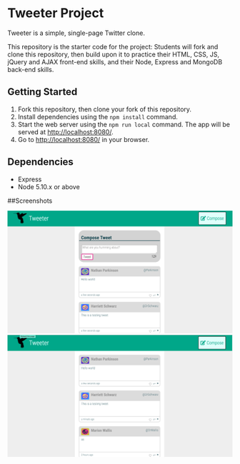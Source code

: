 # Tweeter Project

Tweeter is a simple, single-page Twitter clone.

This repository is the starter code for the project: Students will fork and clone this repository, then build upon it to practice their HTML, CSS, JS, jQuery and AJAX front-end skills, and their Node, Express and MongoDB back-end skills.

## Getting Started

1. Fork this repository, then clone your fork of this repository.
2. Install dependencies using the `npm install` command.
3. Start the web server using the `npm run local` command. The app will be served at <http://localhost:8080/>.
4. Go to <http://localhost:8080/> in your browser.

## Dependencies

- Express
- Node 5.10.x or above

##Screenshots

!["Screenshot of tweet compose box"](https://github.com/ChristinaHsu88/tweeter/blob/master/docs/tweeter%20demo.png)
!["Screenshot of tweet without compose box"](https://github.com/ChristinaHsu88/tweeter/blob/master/docs/tweeter%20browsing.png)
